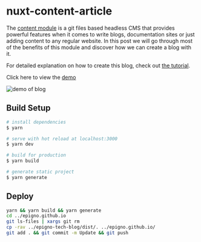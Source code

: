 # nuxt-content-article

The [content module](https://content.nuxtjs.org/) is a git files based headless CMS that provides powerful features when it comes to write blogs, documentation sites or just adding content to any regular website. In this post we will go through most of the benefits of this module and discover how we can create a blog with it.

For detailed explanation on how to create this blog, check out [the tutorial](https://nuxtjs.org/blog/creating-blog-with-nuxt-content).

Click here to view the [demo](https://blog-with-nuxt-content.netlify.app/)

![demo of blog](https://res.cloudinary.com/nuxt/video/upload/v1588091670/demo-blog-content_shk6kw.jpg)

## Build Setup

```bash
# install dependencies
$ yarn

# serve with hot reload at localhost:3000
$ yarn dev

# build for production
$ yarn build

# generate static project
$ yarn generate
```

## Deploy

```sh
yarn && yarn build && yarn generate
cd ../epigno.github.io
git ls-files | xargs git rm
cp -rav ../epigno-tech-blog/dist/. ../epigno.github.io/
git add . && git commit -m Update && git push
```
